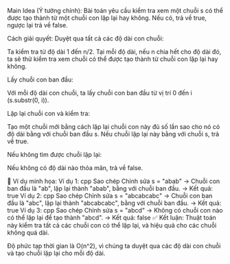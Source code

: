  Main Idea (Ý tưởng chính):
Bài toán yêu cầu kiểm tra xem một chuỗi s có thể được tạo thành từ một chuỗi con lặp lại hay không. Nếu có, trả về true, ngược lại trả về false.

Cách giải quyết:
Duyệt qua tất cả các độ dài con chuỗi:

Ta kiểm tra từ độ dài 1 đến n/2. Tại mỗi độ dài, nếu n chia hết cho độ dài đó, ta sẽ thử kiểm tra xem chuỗi có thể được tạo thành từ chuỗi con lặp lại hay không.

Lấy chuỗi con ban đầu:

Với mỗi độ dài con chuỗi, ta lấy chuỗi con ban đầu từ vị trí 0 đến i (s.substr(0, i)).

Lặp lại chuỗi con và kiểm tra:

Tạo một chuỗi mới bằng cách lặp lại chuỗi con này đủ số lần sao cho nó có độ dài bằng với chuỗi ban đầu s. Nếu chuỗi lặp lại này bằng với chuỗi s, trả về true.

Nếu không tìm được chuỗi lặp lại:

Nếu không có độ dài nào thỏa mãn, trả về false.

🧾 Ví dụ minh họa:
Ví dụ 1:
cpp
Sao chép
Chỉnh sửa
s = "abab"
→ Chuỗi con ban đầu là "ab", lặp lại thành "abab", bằng với chuỗi ban đầu.
→ Kết quả: true
Ví dụ 2:
cpp
Sao chép
Chỉnh sửa
s = "abcabcabc"
→ Chuỗi con ban đầu là "abc", lặp lại thành "abcabcabc", bằng với chuỗi ban đầu.
→ Kết quả: true
Ví dụ 3:
cpp
Sao chép
Chỉnh sửa
s = "abcd"
→ Không có chuỗi con nào có thể lặp lại để tạo thành "abcd".
→ Kết quả: false
✅ Kết luận:
Thuật toán này kiểm tra tất cả các chuỗi con có thể lặp lại, và hiệu quả cho các chuỗi không quá dài.

Độ phức tạp thời gian là O(n^2), vì chúng ta duyệt qua các độ dài con chuỗi và tạo chuỗi lặp lại cho mỗi độ dài.
